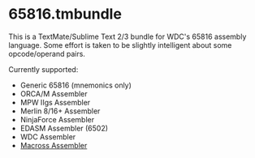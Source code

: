 65816.tmbundle
==============

This is a TextMate/Sublime Text 2/3 bundle for WDC's 65816 assembly language.  Some effort is taken to be 
slightly intelligent about some opcode/operand pairs.

Currently supported:
* Generic 65816 (mnemonics only)
* ORCA/M Assembler
* MPW IIgs Assembler
* Merlin 8/16+ Assembler
* NinjaForce Assembler
* EDASM Assembler (6502)
* WDC Assembler
* [Macross Assembler](https://github.com/Museum-of-Art-and-Digital-Entertainment/macross)

